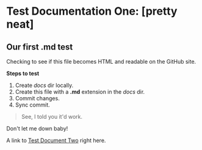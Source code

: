 # Test Documentation One: [pretty neat]
## Our first .md test

Checking to see if this file becomes HTML and readable on the GitHub site.

**Steps to test**

1. Create *docs* dir locally.
2. Create this file with a **.md** extension in the *docs* dir.
3. Commit changes.
4. Sync commit.

> See, I told you it'd work.

Don't let me down baby!

A link to [Test Document Two](/TestDocumentTwo.md) right here.